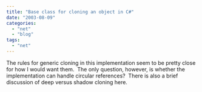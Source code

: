 ```yaml
---
title: "Base class for cloning an object in C#"
date: "2003-08-09"
categories: 
  - "net"
  - "blog"
tags: 
  - "net"
---
```


The rules for generic cloning in this implementation seem to be pretty close for how I would want them.  The only question, however, is whether the implementation can handle circular references?  There is also a brief discussion of deep versus shadow cloning here.
